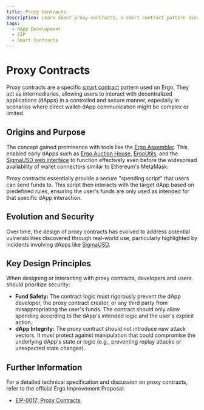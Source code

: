 ```yaml
---
title: Proxy Contracts
description: Learn about proxy contracts, a smart contract pattern used on Ergo for secure dApp interactions.
tags:
  - dApp Development
  - EIP
  - Smart Contracts
---
```


# Proxy Contracts

Proxy contracts are a specific [smart contract](ergoscript.md) pattern used on Ergo. They act as intermediaries, allowing users to interact with decentralized applications (dApps) in a controlled and secure manner, especially in scenarios where direct wallet-dApp communication might be complex or limited.

## Origins and Purpose

The concept gained prominence with tools like the [Ergo Assembler](https://github.com/anon-real/ergo-assembler). This enabled early dApps such as [Ergo Auction House](https://ergoauctions.org/), [ErgoUtils](https://ergoutils.org/), and the [SigmaUSD web interface](https://sigmausd.io/#/) to function effectively even before the widespread availability of wallet connectors similar to Ethereum's MetaMask.

Proxy contracts essentially provide a secure "spending script" that users can send funds to. This script then interacts with the target dApp based on predefined rules, ensuring the user's funds are only used as intended for that specific dApp interaction.

## Evolution and Security

Over time, the design of proxy contracts has evolved to address potential vulnerabilities discovered through real-world use, particularly highlighted by incidents involving dApps like [SigmaUSD](https://sigmausd.io/#/).

## Key Design Principles

When designing or interacting with proxy contracts, developers and users should prioritize security:

*   **Fund Safety:** The contract logic must rigorously prevent the dApp developer, the proxy contract creator, or any third party from misappropriating the user's funds. The contract should only allow spending according to the dApp's intended logic and the user's explicit action.
*   **dApp Integrity:** The proxy contract should not introduce new attack vectors. It must protect against manipulation that could compromise the underlying dApp's state or logic (e.g., preventing replay attacks or unexpected state changes).

## Further Information

For a detailed technical specification and discussion on proxy contracts, refer to the official Ergo Improvement Proposal:

*   [EIP-0017: Proxy Contracts](https://github.com/ergoplatform/eips/blob/master/eip-0017.md)

